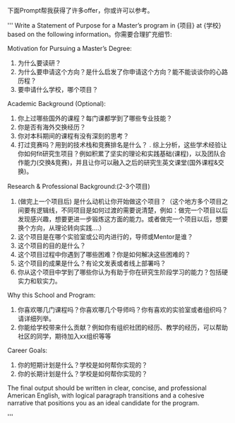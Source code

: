 下面Prompt帮我获得了许多offer，你或许可以参考。

'''
Write a Statement of Purpose for a Master’s program in {项目} at {学校} based on the following information。你需要合理扩充细节:

Motivation for Pursuing a Master’s Degree:
1. 为什么要读研？
2. 为什么要申请这个方向？是什么启发了你申请这个方向？能不能谈谈你的心路历程？
2. 要申请什么学校，哪个项目？

Academic Background (Optional):
1. 你上过哪些国外的课程？每门课都学到了哪些专业技能？
2. 你是否有海外交换经历？
3. 你对本科期间的课程有没有深刻的思考？
4. 打过竞赛吗？用到的技术栈和竞赛排名是什么？
. 综上分析，这些学术经验让你如何fit研究生项目？例如积累了坚实的理论和实践基础(课程)，以及团队合作能力(交换&竞赛)，并且让你可以融入之后的研究生英文课堂(国外课程&交换)。

Research & Professional Background:(2-3个项目)
1. (做完上一个项目后) 是什么动机让你开始做这个项目？（这个地方多个项目之间要有逻辑线，不同项目是如何过渡的需要说清楚，例如：做完一个项目以后发现感兴趣，想要更进一步锻炼这方面的能力。或者做完一个项目以后，想要换个方向，从理论转向实践....）
2. 这个项目是在哪个实验室或公司内进行的，导师或Mentor是谁？
3. 这个项目的目的是什么？
4. 这个项目过程中你遇到了哪些困难？你是如何解决这些困难的？
5. 这个项目的成果是什么？有论文发表或者线上部署吗？
6. 你从这个项目中学到了哪些你认为有助于你在研究生阶段学习的能力？包括硬实力和软实力。

Why this School and Program:
1. 你喜欢哪几门课程吗？你喜欢哪几个导师吗？你有喜欢的实验室或者组织吗？请详细列举。
2. 你能给学校带来什么贡献？例如你有组织社团的经历、教学的经历，可以帮助社区的同学，期待加入xx组织等等

Career Goals:
1. 你的短期计划是什么？学校是如何帮你实现的？
2. 你的长期计划是什么？学校是如何帮你实现的？

The final output should be written in clear, concise, and professional American English, with logical paragraph transitions and a cohesive narrative that positions you as an ideal candidate for the program.

'''
